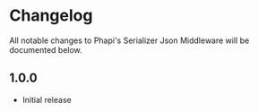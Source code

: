 # Changelog

All notable changes to Phapi's Serializer Json Middleware will be documented below.

## 1.0.0
* Initial release
